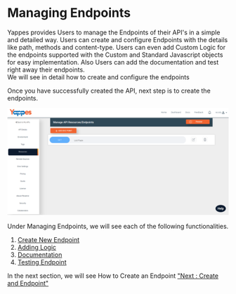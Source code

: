Managing Endpoints
==================

Yappes provides Users to manage the Endpoints of their API's in a simple
and detailed way. Users can create and configure Endpoints with the
details like path, methods and content-type. Users can even add Custom
Logic for the endpoints supported with the Custom and Standard
Javascript objects for easy implementation. Also Users can add the
documentation and test right away their endpoints.  
We will see in detail how to create and configure the endpoints

Once you have successfully created the API, next step is to create the
endpoints.

![](images/new_api/resource/view_01.png)

Under Managing Endpoints, we will see each of the following
functionalities.

1.  [Create New Endpoint](create_endpoint)
2.  [Adding Logic](add_logic)
3.  [Documentation](endpoint_documentation)
4.  [Testing Endpoint](testing_endpoint)

In the next section, we will see How to Create an Endpoint ["Next :
Create and Endpoint"](create_endpoint)

